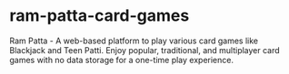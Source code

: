 # ram-patta-card-games
Ram Patta - A web-based platform to play various card games like Blackjack and Teen Patti. Enjoy popular, traditional, and multiplayer card games with no data storage for a one-time play experience.
